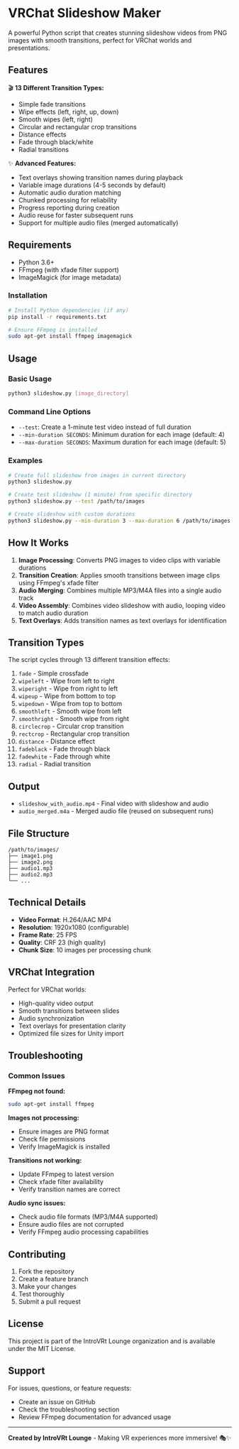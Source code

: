 # VRChat Slideshow Maker

A powerful Python script that creates stunning slideshow videos from PNG images with smooth transitions, perfect for VRChat worlds and presentations.

## Features

🎬 **13 Different Transition Types:**
- Simple fade transitions
- Wipe effects (left, right, up, down)
- Smooth wipes (left, right)
- Circular and rectangular crop transitions
- Distance effects
- Fade through black/white
- Radial transitions

✨ **Advanced Features:**
- Text overlays showing transition names during playback
- Variable image durations (4-5 seconds by default)
- Automatic audio duration matching
- Chunked processing for reliability
- Progress reporting during creation
- Audio reuse for faster subsequent runs
- Support for multiple audio files (merged automatically)

## Requirements

- Python 3.6+
- FFmpeg (with xfade filter support)
- ImageMagick (for image metadata)

### Installation

```bash
# Install Python dependencies (if any)
pip install -r requirements.txt

# Ensure FFmpeg is installed
sudo apt-get install ffmpeg imagemagick
```

## Usage

### Basic Usage

```bash
python3 slideshow.py [image_directory]
```

### Command Line Options

- `--test`: Create a 1-minute test video instead of full duration
- `--min-duration SECONDS`: Minimum duration for each image (default: 4)
- `--max-duration SECONDS`: Maximum duration for each image (default: 5)

### Examples

```bash
# Create full slideshow from images in current directory
python3 slideshow.py

# Create test slideshow (1 minute) from specific directory
python3 slideshow.py --test /path/to/images

# Create slideshow with custom durations
python3 slideshow.py --min-duration 3 --max-duration 6 /path/to/images
```

## How It Works

1. **Image Processing**: Converts PNG images to video clips with variable durations
2. **Transition Creation**: Applies smooth transitions between image clips using FFmpeg's xfade filter
3. **Audio Merging**: Combines multiple MP3/M4A files into a single audio track
4. **Video Assembly**: Combines video slideshow with audio, looping video to match audio duration
5. **Text Overlays**: Adds transition names as text overlays for identification

## Transition Types

The script cycles through 13 different transition effects:

1. `fade` - Simple crossfade
2. `wipeleft` - Wipe from left to right
3. `wiperight` - Wipe from right to left
4. `wipeup` - Wipe from bottom to top
5. `wipedown` - Wipe from top to bottom
6. `smoothleft` - Smooth wipe from left
7. `smoothright` - Smooth wipe from right
8. `circlecrop` - Circular crop transition
9. `rectcrop` - Rectangular crop transition
10. `distance` - Distance effect
11. `fadeblack` - Fade through black
12. `fadewhite` - Fade through white
13. `radial` - Radial transition

## Output

- `slideshow_with_audio.mp4` - Final video with slideshow and audio
- `audio_merged.m4a` - Merged audio file (reused on subsequent runs)

## File Structure

```
/path/to/images/
├── image1.png
├── image2.png
├── audio1.mp3
├── audio2.mp3
└── ...
```

## Technical Details

- **Video Format**: H.264/AAC MP4
- **Resolution**: 1920x1080 (configurable)
- **Frame Rate**: 25 FPS
- **Quality**: CRF 23 (high quality)
- **Chunk Size**: 10 images per processing chunk

## VRChat Integration

Perfect for VRChat worlds:
- High-quality video output
- Smooth transitions between slides
- Audio synchronization
- Text overlays for presentation clarity
- Optimized file sizes for Unity import

## Troubleshooting

### Common Issues

**FFmpeg not found:**
```bash
sudo apt-get install ffmpeg
```

**Images not processing:**
- Ensure images are PNG format
- Check file permissions
- Verify ImageMagick is installed

**Transitions not working:**
- Update FFmpeg to latest version
- Check xfade filter availability
- Verify transition names are correct

**Audio sync issues:**
- Check audio file formats (MP3/M4A supported)
- Ensure audio files are not corrupted
- Verify FFmpeg audio processing capabilities

## Contributing

1. Fork the repository
2. Create a feature branch
3. Make your changes
4. Test thoroughly
5. Submit a pull request

## License

This project is part of the IntroVRt Lounge organization and is available under the MIT License.

## Support

For issues, questions, or feature requests:
- Create an issue on GitHub
- Check the troubleshooting section
- Review FFmpeg documentation for advanced usage

---

**Created by IntroVRt Lounge** - Making VR experiences more immersive! 🎭✨
